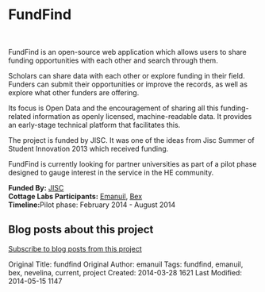 # FundFind
<br>
<div class="row-fluid">
<div class="span6">
   <img class="span6 img thumbnail" title="jisc" src="http://cottagelabs.com/media/jisc.png" alt="" />
  <p>FundFind is an open-source web application which allows users to share funding opportunities with each other and search through them.</p>

<p>Scholars can share data with each other or explore funding in their field. Funders can submit their opportunities or improve the records, as well as explore what other funders are offering.</p>

<p>Its focus is Open Data and the encouragement of sharing all this funding-related information as openly licensed, machine-readable data. It provides an early-stage technical platform that facilitates this.</p>
<p>The project is funded by JISC. It was one of the ideas from Jisc Summer of Student Innovation 2013 which received funding.</p>
<p>FundFind is currently looking for partner universities as part of a pilot phase designed to gauge interest in the service in the HE community.</p>
 </div>
 <div class="span6">
        <div class="well">
            <strong>Funded By:</strong> <a href="http://www.jisc.ac.uk/">JISC</a><br>
            <strong>Cottage Labs Participants:</strong> <a href="/people/emanuil/">Emanuil</a>, <a href="/people/bex/">Bex</a><br>
            <strong>Timeline:</strong>Pilot phase: February 2014 - August 2014<br>
        </div>
        <div class="row-fluid"><div class="span7"><h2 class="cl_red_leader">Blog posts about this project</h2></div><div class="span5"><div class="feed" data-url="/projects/fundfind/feed" data-subscribe="subscribe to the project news feed"></div></div></div>
        <div class="facetview facetview-stories" data-size="20" data-search='tags:fundfind AND url:"/news/*"'></div>
        <a href="/projects/fundfind/feed">Subscribe to blog posts from this project</a>
    </div>
    <!-- end right hand side of the page -->
</div>



Original Title: fundfind
Original Author: emanuil
Tags: fundfind, emanuil, bex, nevelina, current, project
Created: 2014-03-28 1621
Last Modified: 2014-05-15 1147
